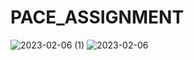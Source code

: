 ﻿# PACE_ASSIGNMENT
![2023-02-06 (1)](https://user-images.githubusercontent.com/79307341/216847101-3c854333-a4c4-428a-8b05-b10547aaa6c8.png)
![2023-02-06](https://user-images.githubusercontent.com/79307341/216847109-9afc5ed5-5c1b-4e31-bf66-b787a374ea3c.png)


